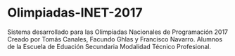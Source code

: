 # Olimpiadas-INET-2017
Sistema desarrollado para las Olimpiadas Nacionales de Programación 2017</br>
Creado por Tomás Canales, Facundo Ghlas y Francisco Navarro. Alumnos de la Escuela de Eduación Secundaria Modalidad Técnico Profesional.
